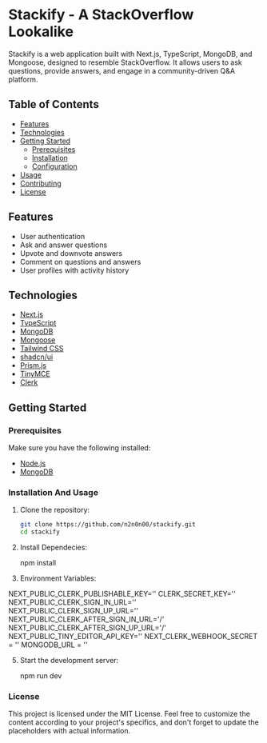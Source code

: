 # Stackify - A StackOverflow Lookalike

Stackify is a web application built with Next.js, TypeScript, MongoDB, and Mongoose, designed to resemble StackOverflow. 
It allows users to ask questions, provide answers, and engage in a community-driven Q&A platform.

## Table of Contents

- [Features](#features)
- [Technologies](#technologies)
- [Getting Started](#getting-started)
  - [Prerequisites](#prerequisites)
  - [Installation](#installation)
  - [Configuration](#configuration)
- [Usage](#usage)
- [Contributing](#contributing)
- [License](#license)

## Features

- User authentication
- Ask and answer questions
- Upvote and downvote answers
- Comment on questions and answers
- User profiles with activity history

## Technologies

- [Next.js](https://nextjs.org/)
- [TypeScript](https://www.typescriptlang.org/)
- [MongoDB](https://www.mongodb.com/)
- [Mongoose](https://mongoosejs.com/)
- [Tailwind CSS](https://tailwindcss.com/)
- [shadcn/ui](https://ui.shadcn.com/)
- [Prism.js](https://prismjs.com/)
- [TinyMCE](https://www.tiny.cloud/)
- [Clerk](https://clerk.com/)

## Getting Started

### Prerequisites

Make sure you have the following installed:

- [Node.js](https://nodejs.org/)
- [MongoDB](https://www.mongodb.com/try/download/community)

### Installation And Usage

1. Clone the repository:

   ```bash
   git clone https://github.com/n2n0n00/stackify.git
   cd stackify
   
2. Install Dependecies:
   
   npm install

3. Environment Variables:
   
  NEXT_PUBLIC_CLERK_PUBLISHABLE_KEY=''
  CLERK_SECRET_KEY=''
  NEXT_PUBLIC_CLERK_SIGN_IN_URL=''
  NEXT_PUBLIC_CLERK_SIGN_UP_URL=''
  NEXT_PUBLIC_CLERK_AFTER_SIGN_IN_URL='/'
  NEXT_PUBLIC_CLERK_AFTER_SIGN_UP_URL='/'
  NEXT_PUBLIC_TINY_EDITOR_API_KEY=''
  NEXT_CLERK_WEBHOOK_SECRET = ''
  MONGODB_URL = ''

5. Start the development server:

   npm run dev

### License

This project is licensed under the MIT License.
Feel free to customize the content according to your project's specifics, and don't forget to update the placeholders with actual information. 


